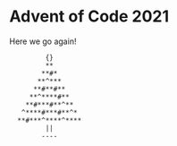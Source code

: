 # Advent of Code 2021

Here we go again!

```
         {}
         **
        **#*
       **^***
      **#**#**
     **^****#**
    **#***#**^**
   ^****#***#**^*
  **#***^****^****
         ||
        ----
```
